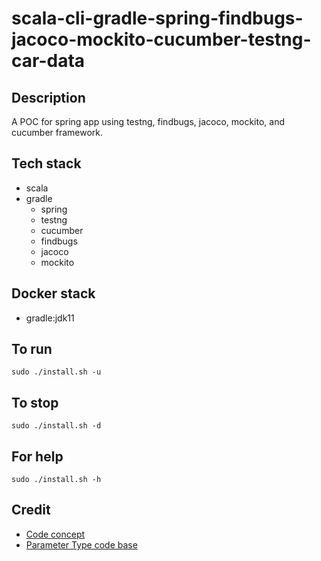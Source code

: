 # scala-cli-gradle-spring-findbugs-jacoco-mockito-cucumber-testng-car-data

## Description
A POC for spring app using testng,
findbugs, jacoco, mockito,
and cucumber framework.

## Tech stack
- scala
- gradle
  - spring
  - testng
  - cucumber
  - findbugs
  - jacoco
  - mockito

## Docker stack
- gradle:jdk11

## To run
`sudo ./install.sh -u`

## To stop
`sudo ./install.sh -d`

## For help
`sudo ./install.sh -h`

## Credit
- [Code concept](https://stackoverflow.com/questions/67847818/maven-testng-5-cucumber-not-running-tests)
- [Parameter Type code base](https://thepracticaldeveloper.com/cucumber-guide-3-step-definitions-state/)
